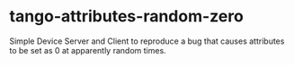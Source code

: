 # tango-attributes-random-zero
Simple Device Server and Client to reproduce a bug that causes attributes to be set as 0 at apparently random times.
